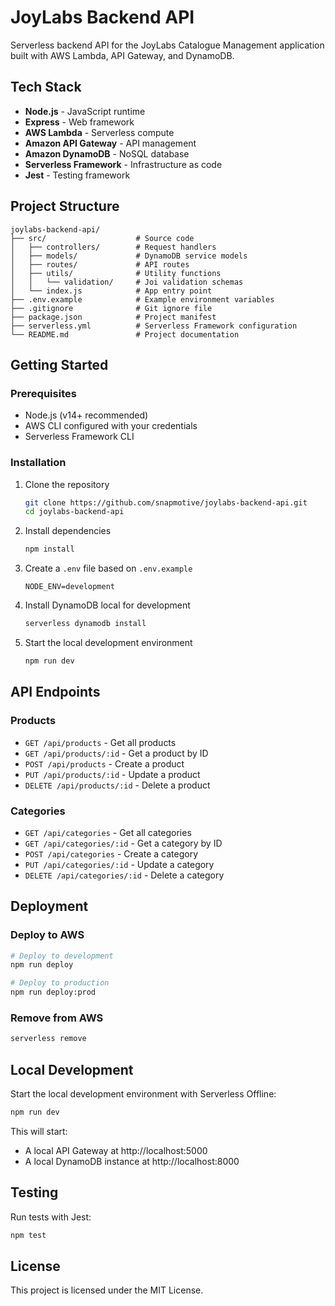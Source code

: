# JoyLabs Backend API

Serverless backend API for the JoyLabs Catalogue Management application built with AWS Lambda, API Gateway, and DynamoDB.

## Tech Stack

- **Node.js** - JavaScript runtime
- **Express** - Web framework
- **AWS Lambda** - Serverless compute
- **Amazon API Gateway** - API management
- **Amazon DynamoDB** - NoSQL database
- **Serverless Framework** - Infrastructure as code
- **Jest** - Testing framework

## Project Structure

```
joylabs-backend-api/
├── src/                    # Source code
│   ├── controllers/        # Request handlers
│   ├── models/             # DynamoDB service models
│   ├── routes/             # API routes
│   ├── utils/              # Utility functions
│   │   └── validation/     # Joi validation schemas
│   └── index.js            # App entry point
├── .env.example            # Example environment variables
├── .gitignore              # Git ignore file
├── package.json            # Project manifest
├── serverless.yml          # Serverless Framework configuration
└── README.md               # Project documentation
```

## Getting Started

### Prerequisites

- Node.js (v14+ recommended)
- AWS CLI configured with your credentials
- Serverless Framework CLI

### Installation

1. Clone the repository
   ```bash
   git clone https://github.com/snapmotive/joylabs-backend-api.git
   cd joylabs-backend-api
   ```

2. Install dependencies
   ```bash
   npm install
   ```

3. Create a `.env` file based on `.env.example`
   ```
   NODE_ENV=development
   ```

4. Install DynamoDB local for development
   ```bash
   serverless dynamodb install
   ```

5. Start the local development environment
   ```bash
   npm run dev
   ```

## API Endpoints

### Products
- `GET /api/products` - Get all products
- `GET /api/products/:id` - Get a product by ID
- `POST /api/products` - Create a product
- `PUT /api/products/:id` - Update a product
- `DELETE /api/products/:id` - Delete a product

### Categories
- `GET /api/categories` - Get all categories
- `GET /api/categories/:id` - Get a category by ID
- `POST /api/categories` - Create a category
- `PUT /api/categories/:id` - Update a category
- `DELETE /api/categories/:id` - Delete a category

## Deployment

### Deploy to AWS
```bash
# Deploy to development
npm run deploy

# Deploy to production
npm run deploy:prod
```

### Remove from AWS
```bash
serverless remove
```

## Local Development

Start the local development environment with Serverless Offline:

```bash
npm run dev
```

This will start:
- A local API Gateway at http://localhost:5000
- A local DynamoDB instance at http://localhost:8000

## Testing

Run tests with Jest:

```bash
npm test
```

## License

This project is licensed under the MIT License. 